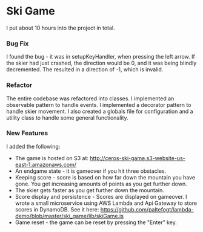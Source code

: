 # Ski Game
I put about 10 hours into the project in total.
### Bug Fix
I found the bug - it was in setupKeyHandler, when pressing the left arrow. If the skier had just crashed, the direction would be 0, and it was being blindly decremented. The resulted in a direction of -1, which is invalid.

### Refactor
The entire codebase was refactored into classes. I implemented an observable pattern to handle events. I implemented a decorator pattern to handle skier movement. I also created a globals file for configuration and a utility class to handle some general functionality.

### New Features
I added the following:
 - The game is hosted on S3 at: http://ceros-ski-game.s3-website-us-east-1.amazonaws.com/
 - An endgame state - it is gameover if you hit three obstacles.
 - Keeping score - score is based on how far down the mountain you have gone. You get increasing amounts of points as you get further down.
 - The skier gets faster as you get further down the mountain.
 - Score display and persistence - Scores are displayed on gameover. I wrote a small microservice using AWS Lambda and Api Gateway to store scores in DynamoDB. See it here: https://github.com/paltefogt/lambda-demo/blob/master/ski_game/lib/skiGame.js
 - Game reset - the game can be reset by pressing the "Enter" key.